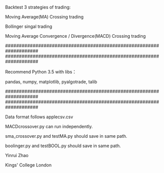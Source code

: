 
Backtest 3 strategies of trading:

Moving Average(MA) Crossing trading

Bollinger singal trading

Moving Average Convergence / Divergence(MACD) Crossing trading

####################################################################
####################################################################

Recommend Python 3.5 with libs：

pandas,
numpy,
matplotlib,
pyalgotrade,
talib

####################################################################
####################################################################

Data format follows applecsv.csv

MACDcrossover.py can run independently.

sma_crossover.py and testMA.py should save in same path.

boolinger.py and testBOOL.py should save in same path.




Yinrui Zhao

Kings' College London
